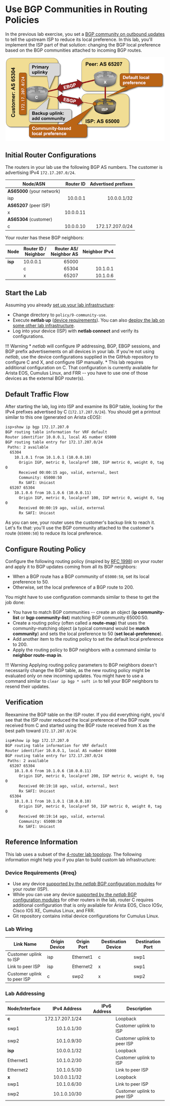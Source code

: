 # Use BGP Communities in Routing Policies

In the previous lab exercise, you set a [BGP community on outbound updates](8-community-attach.md) to tell the upstream ISP to reduce its local preference. In this lab, you'll implement the ISP part of that solution: changing the BGP local preference based on the BGP communities attached to incoming BGP routes.

![Lab topology](topology-community-use.png)

## Initial Router Configurations

The routers in your lab use the following BGP AS numbers. The customer is advertising IPv4 `172.17.207.0/24`.

| Node/ASN | Router ID | Advertised prefixes |
|----------|----------:|--------------------:|
| **AS65000** (your network) ||
| isp | 10.0.0.1 | 10.0.0.1/32 |
| **AS65207** (peer ISP) ||
| x | 10.0.0.11 |  |
| **AS65304** (customer) ||
| c | 10.0.0.10 | 172.17.207.0/24 |

Your router has these BGP neighbors:

| Node | Router ID /<br />Neighbor | Router AS/<br />Neighbor AS | Neighbor IPv4 |
|------|---------------------------|----------------------------:|--------------:|
| **isp** | 10.0.0.1 | 65000 |
| | c | 65304 | 10.1.0.1 |
| | x | 65207 | 10.1.0.6 |

## Start the Lab

Assuming you already [set up your lab infrastructure](../1-setup.md):

* Change directory to `policy/9-community-use`.
* Execute **netlab up** ([device requirements](#req)). You can also [deploy the lab on some other lab infrastructure](../external/index.md).
* Log into your device (ISP) with **netlab connect** and verify its configurations.

!!! Warning
    * *netlab* will configure IP addressing, BGP, EBGP sessions, and BGP prefix advertisements on all devices in your lab. If you're not using *netlab*, use the device configurations supplied in the GitHub repository to configure C and X, and configure ISP manually.
    * This lab requires additional configuration on C. That configuration is currently available for Arista EOS, Cumulus Linux, and FRR -- you have to use one of those devices as the external BGP router(s).

## Default Traffic Flow

After starting the lab, log into ISP and examine its BGP table, looking for the IPv4 prefixes advertised by C (`172.17.207.9/24`). You should get a printout similar to this one (generated on Arista cEOS):

```
isp>show ip bgp 172.17.207.0
BGP routing table information for VRF default
Router identifier 10.0.0.1, local AS number 65000
BGP routing table entry for 172.17.207.0/24
 Paths: 2 available
  65304
    10.1.0.1 from 10.1.0.1 (10.0.0.10)
      Origin IGP, metric 0, localpref 100, IGP metric 0, weight 0, tag 0
      Received 00:00:15 ago, valid, external, best
      Community: 65000:50
      Rx SAFI: Unicast
  65207 65304
    10.1.0.6 from 10.1.0.6 (10.0.0.11)
      Origin IGP, metric 0, localpref 100, IGP metric 0, weight 0, tag 0
      Received 00:00:19 ago, valid, external
      Rx SAFI: Unicast
```

As you can see, your router uses the customer's backup link to reach it. Let's fix that: you'll use the BGP community attached to the customer's route (`65000:50`) to reduce its local preference.

## Configure Routing Policy

Configure the following routing policy (inspired by [RFC 1998](https://datatracker.ietf.org/doc/html/rfc1998)) on your router and apply it to BGP updates coming from all its BGP neighbors:

* When a BGP route has a BGP community of `65000:50`, set its local preference to 50.
* Otherwise, set the local preference of a BGP route to 200.

You might have to use configuration commands similar to these to get the job done:

* You have to match BGP communities -- create an object (**ip community-list** or **bgp community-list**) matching BGP community 65000:50.
* Create a routing policy (often called a **route-map**) that uses the community-matching object (a typical command would be **match community**) and sets the local preference to 50 (**set local-preference**).
* Add another item to the routing policy to set the default local preference to 200.
* Apply the routing policy to BGP neighbors with a command similar to **neighbor route-map in**.

!!! Warning
    Applying routing policy parameters to BGP neighbors doesn't necessarily change the BGP table, as the new routing policy might be evaluated only on new incoming updates. You might have to use a command similar to `clear ip bgp * soft in` to tell your BGP neighbors to resend their updates.

## Verification

Reexamine the BGP table on the ISP router. If you did everything right, you'd see that the ISP router reduced the local preference of the BGP route received from C and started using the BGP route received from X as the best path toward `172.17.207.0/24`:

```
isp#show ip bgp 172.17.207.0
BGP routing table information for VRF default
Router identifier 10.0.0.1, local AS number 65000
BGP routing table entry for 172.17.207.0/24
 Paths: 2 available
  65207 65304
    10.1.0.6 from 10.1.0.6 (10.0.0.11)
      Origin IGP, metric 0, localpref 200, IGP metric 0, weight 0, tag 0
      Received 00:19:18 ago, valid, external, best
      Rx SAFI: Unicast
  65304
    10.1.0.1 from 10.1.0.1 (10.0.0.10)
      Origin IGP, metric 0, localpref 50, IGP metric 0, weight 0, tag 0
      Received 00:19:14 ago, valid, external
      Community: 65000:50
      Rx SAFI: Unicast
```

## Reference Information

This lab uses a subset of the [4-router lab topology](../external/4-router.md). The following information might help you if you plan to build custom lab infrastructure:

### Device Requirements {#req}

* Use any device [supported by the _netlab_ BGP configuration modules](https://netlab.tools/platforms/#platform-routing-support) for your router (ISP).
* While you can use any device [supported by the _netlab_ BGP configuration modules](https://netlab.tools/platforms/#platform-routing-support) for other routers in the lab, router C requires additional configuration that is only available for Arista EOS, Cisco IOSv, Cisco IOS XE, Cumulus Linux, and FRR.
* Git repository contains initial device configurations for Cumulus Linux.

### Lab Wiring

| Link Name       | Origin Device | Origin Port | Destination Device | Destination Port |
|-----------------|---------------|-------------|--------------------|------------------|
| Customer uplink to ISP | isp | Ethernet1 | c | swp1 |
| Link to peer ISP | isp | Ethernet2 | x | swp1 |
| Customer uplink to peer ISP | c | swp2 | x | swp2 |

### Lab Addressing

| Node/Interface | IPv4 Address | IPv6 Address | Description |
|----------------|-------------:|-------------:|-------------|
| **c** |  172.17.207.1/24 |  | Loopback |
| swp1 | 10.1.0.1/30 |  | Customer uplink to ISP |
| swp2 | 10.1.0.9/30 |  | Customer uplink to peer ISP |
| **isp** |  10.0.0.1/32 |  | Loopback |
| Ethernet1 | 10.1.0.2/30 |  | Customer uplink to ISP |
| Ethernet2 | 10.1.0.5/30 |  | Link to peer ISP |
| **x** |  10.0.0.11/32 |  | Loopback |
| swp1 | 10.1.0.6/30 |  | Link to peer ISP |
| swp2 | 10.1.0.10/30 |  | Customer uplink to peer ISP |
